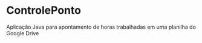 # ControlePonto
Aplicação Java para apontamento de horas trabalhadas em uma planilha do Google Drive
